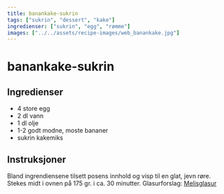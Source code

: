 ```yaml
---
title: banankake-sukrin
tags: ["sukrin", "dessert", "kake"]
ingredienser: ["sukrin", "egg", "rømme"]
images: ["../../assets/recipe-images/web_banankake.jpg"]
---
```


# banankake-sukrin

## Ingredienser

- 4 store egg
- 2 dl vann
- 1 dl olje
- 1-2 godt modne, moste bananer
- sukrin kakemiks

## Instruksjoner

Bland ingrendiensene tilsett posens innhold og visp til en glat, jevn røre. Stekes midt i ovnen på 175 gr. i ca. 30 minutter. Glasurforslag: [Melisglasur](./melisglasur-sukrin)
